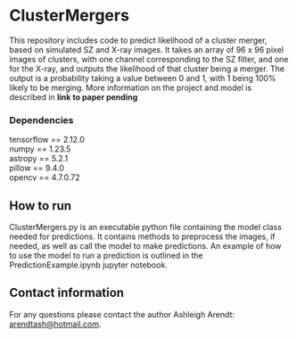 # ClusterMergers
This repository includes code to predict likelihood of a cluster merger, based on simulated SZ and X-ray images. 
It takes an array of 96 x 96 pixel images of clusters, with one channel corresponding to the SZ filter, and one for the X-ray, and outputs the likelihood of that cluster being a merger. The output is a probability taking a value between 0 and 1, with 1 being 100% likely to be merging.
More information on the project and model is described in **link to paper pending**


### Dependencies
tensorflow == 2.12.0    
numpy == 1.23.5     
astropy == 5.2.1    
pillow == 9.4.0    
opencv == 4.7.0.72

## How to run
ClusterMergers.py is an executable python file containing the model class needed for predictions. It contains methods to preprocess the images, if needed, as well as call the model to make predictions.
An example of how to use the model to run a prediction is outlined in the PredictionExample.ipynb jupyter notebook.

## Contact information
For any questions please contact the author Ashleigh Arendt: arendtash@hotmail.com. 

